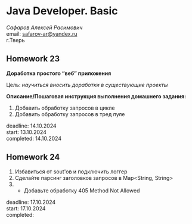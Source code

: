 # Java Developer. Basic

_Сафаров Алексей Расимович_  
email: <safarov-ar@yandex.ru>  
г.Тверь

## Homework 23

__Доработка простого “веб” приложения__

Цель: _научиться вносить доработки в существующие проекты_  

__Описание/Пошаговая инструкция выполнения домашнего задания:__  
1. Добавить обработку запросов в цикле  
2. Добавить обработку запросов в тред пуле  

deadline: 14.10.2024   
start: 13.10.2024   
completed: 14.10.2024  

## Homework 24  

1. Избавиться от sout'ов и подключить логгер  
2. Сделайте парсинг заголовков запросов в Map<String, String>  
3. * Добавьте обработку 405 Method Not Allowed  

deadline: 17.10.2024   
start: 17.10.2024   
completed:  